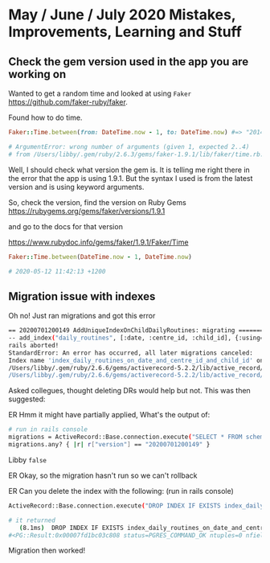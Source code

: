 # May / June / July 2020 Mistakes, Improvements, Learning and Stuff

## Check the gem version used in the app you are working on

Wanted to get a random time and looked at using `Faker` <https://github.com/faker-ruby/faker>.

Found how to do time.

```ruby
Faker::Time.between(from: DateTime.now - 1, to: DateTime.now) #=> "2014-09-18 12:30:59 -0700"`

# ArgumentError: wrong number of arguments (given 1, expected 2..4)
# from /Users/libby/.gem/ruby/2.6.3/gems/faker-1.9.1/lib/faker/time.rb:14:in `between'
```

Well, I should check what version the gem is. It is telling me right there in the error that the app is using 1.9.1.
But the syntax I used is from the latest version and is using keyword arguments.

So, check the version, find the version on Ruby Gems
<https://rubygems.org/gems/faker/versions/1.9.1>

and go to the docs for that version

<https://www.rubydoc.info/gems/faker/1.9.1/Faker/Time>

```ruby
Faker::Time.between(DateTime.now - 1, DateTime.now)

# 2020-05-12 11:42:13 +1200
```


## Migration issue with indexes

Oh no! Just ran migrations and got this error
```bash
== 20200701200149 AddUniqueIndexOnChildDailyRoutines: migrating ===============
-- add_index("daily_routines", [:date, :centre_id, :child_id], {:using=>"btree", :unique=>true, :algorithm=>:concurrently})
rails aborted!
StandardError: An error has occurred, all later migrations canceled:
Index name 'index_daily_routines_on_date_and_centre_id_and_child_id' on table 'daily_routines' already exists
/Users/libby/.gem/ruby/2.6.6/gems/activerecord-5.2.2/lib/active_record/connection_adapters/abstract/schema_statements.rb:1160:in `add_index_options'
/Users/libby/.gem/ruby/2.6.6/gems/activerecord-5.2.2/lib/active_record/connection_adapters/postgresql/schema_statements.rb:465:in `add_index'
```

Asked collegues, thought deleting DRs would help but not. This was then suggested:


ER
Hmm it might have partially applied,
What's the output of:
```bash
# run in rails console
migrations = ActiveRecord::Base.connection.execute("SELECT * FROM schema_migrations")
migrations.any? { |r| r["version"] == "20200701200149" }
```

Libby
`false`

ER
Okay, so the migration hasn't run so we can't rollback

ER
Can you delete the index with the following:
(run in rails console)
```bash
ActiveRecord::Base.connection.execute("DROP INDEX IF EXISTS index_daily_routines_on_date_and_centre_id_and_child_id;")

# it returned
   (8.1ms)  DROP INDEX IF EXISTS index_daily_routines_on_date_and_centre_id_and_child_id; /*application:StoryJar*/
#<PG::Result:0x00007fd1bc03c808 status=PGRES_COMMAND_OK ntuples=0 nfields=0 cmd_tuples=0>
```

Migration then worked!
